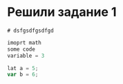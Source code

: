 # Решили задание 1
``` 
# dsfgsdfgsdfgd
```

``` python
imoprt math
some code
variable = 3
```
``` javascript
lat a = 5;
var b = 6;
```

